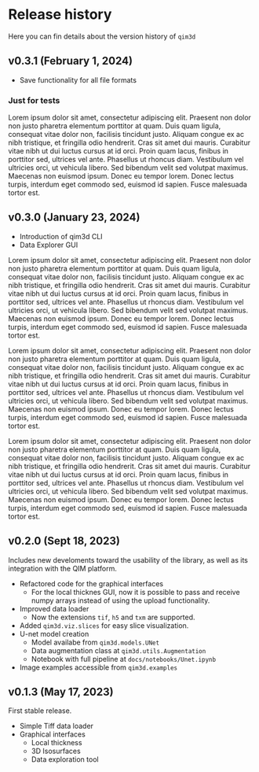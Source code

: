 # Release history
Here you can fin details about the version history of `qim3d`

## v0.3.1 (February 1, 2024)

- Save functionality for all file formats

### Just for tests

Lorem ipsum dolor sit amet, consectetur adipiscing elit. Praesent non dolor non justo pharetra elementum porttitor at quam. Duis quam ligula, consequat vitae dolor non, facilisis tincidunt justo. Aliquam congue ex ac nibh tristique, et fringilla odio hendrerit. Cras sit amet dui mauris. Curabitur vitae nibh ut dui luctus cursus at id orci. Proin quam lacus, finibus in porttitor sed, ultrices vel ante. Phasellus ut rhoncus diam. Vestibulum vel ultricies orci, ut vehicula libero. Sed bibendum velit sed volutpat maximus. Maecenas non euismod ipsum. Donec eu tempor lorem. Donec lectus turpis, interdum eget commodo sed, euismod id sapien. Fusce malesuada tortor est.



## v0.3.0 (January 23, 2024)

- Introduction of qim3d CLI
- Data Explorer GUI

Lorem ipsum dolor sit amet, consectetur adipiscing elit. Praesent non dolor non justo pharetra elementum porttitor at quam. Duis quam ligula, consequat vitae dolor non, facilisis tincidunt justo. Aliquam congue ex ac nibh tristique, et fringilla odio hendrerit. Cras sit amet dui mauris. Curabitur vitae nibh ut dui luctus cursus at id orci. Proin quam lacus, finibus in porttitor sed, ultrices vel ante. Phasellus ut rhoncus diam. Vestibulum vel ultricies orci, ut vehicula libero. Sed bibendum velit sed volutpat maximus. Maecenas non euismod ipsum. Donec eu tempor lorem. Donec lectus turpis, interdum eget commodo sed, euismod id sapien. Fusce malesuada tortor est.

Lorem ipsum dolor sit amet, consectetur adipiscing elit. Praesent non dolor non justo pharetra elementum porttitor at quam. Duis quam ligula, consequat vitae dolor non, facilisis tincidunt justo. Aliquam congue ex ac nibh tristique, et fringilla odio hendrerit. Cras sit amet dui mauris. Curabitur vitae nibh ut dui luctus cursus at id orci. Proin quam lacus, finibus in porttitor sed, ultrices vel ante. Phasellus ut rhoncus diam. Vestibulum vel ultricies orci, ut vehicula libero. Sed bibendum velit sed volutpat maximus. Maecenas non euismod ipsum. Donec eu tempor lorem. Donec lectus turpis, interdum eget commodo sed, euismod id sapien. Fusce malesuada tortor est.

Lorem ipsum dolor sit amet, consectetur adipiscing elit. Praesent non dolor non justo pharetra elementum porttitor at quam. Duis quam ligula, consequat vitae dolor non, facilisis tincidunt justo. Aliquam congue ex ac nibh tristique, et fringilla odio hendrerit. Cras sit amet dui mauris. Curabitur vitae nibh ut dui luctus cursus at id orci. Proin quam lacus, finibus in porttitor sed, ultrices vel ante. Phasellus ut rhoncus diam. Vestibulum vel ultricies orci, ut vehicula libero. Sed bibendum velit sed volutpat maximus. Maecenas non euismod ipsum. Donec eu tempor lorem. Donec lectus turpis, interdum eget commodo sed, euismod id sapien. Fusce malesuada tortor est.


## v0.2.0 (Sept 18, 2023)

Includes new develoments toward the usability of the library, as well as its integration with the QIM platform.

- Refactored code for the graphical interfaces
    - For the local thicknes GUI, now it is possible to pass and receive numpy arrays instead of using the upload functionality.
- Improved data loader
    - Now the extensions `tif`, `h5` and `txm` are supported.
- Added `qim3d.viz.slices` for easy slice visualization.
- U-net model creation
    - Model availabe from `qim3d.models.UNet`
    - Data augmentation class at `qim3d.utils.Augmentation`
    - Notebook with full pipeline at `docs/notebooks/Unet.ipynb`
- Image examples accessible from `qim3d.examples`


## v0.1.3 (May 17, 2023)

First stable release.

- Simple Tiff data loader
- Graphical interfaces
    - Local thickness
    - 3D Isosurfaces
    - Data exploration tool
